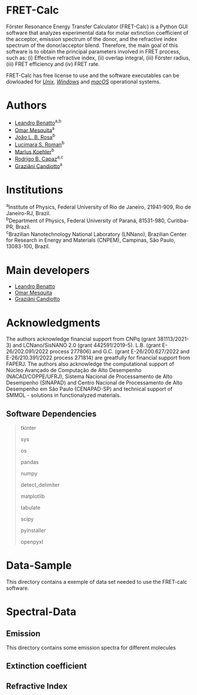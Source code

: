# FRET-Calc 

Förster Resonance Energy Transfer Calculator (FRET-Calc) is a Python GUI software that analyzes experimental data for molar extinction coefficient of the acceptor, emission spectrum of the donor, and the refractive index spectrum of the donor/acceptor blend. Therefore, the main goal of this software is to obtain the principal parameters involved in FRET process, such as: (i) Effective refractive index, (ii) overlap integral, (iii) Förster radius, (iii) FRET efficiency and (iv) FRET rate. 

FRET-Calc has free license to use and the software executables can be dowloaded for [*Unix*](https://github.com/FRETCalc/FRET-Calc/releases/tag/Unix-v1.0-alpha), [*Windows*](https://github.com/FRETCalc/FRET-Calc/releases/tag/Windows-v1.0-alpha) and [*macOS*](https://github.com/FRETCalc/FRET-Calc/releases/tag/macOS-v1.0-alpha) operational systems. 

# Authors
* [Leandro Benatto](https://orcid.org/0000-0001-9976-3574)<sup>a,b</sup>
* [Omar Mesquita](https://orcid.org/0000-0002-6656-5683)<sup>a</sup>
* [João L. B. Rosa](https://orcid.org/0000-0003-4401-030X)<sup>b</sup>
* [Lucimara S. Roman](https://orcid.org/0000-0001-6567-5920)<sup>b</sup>
* [Marlus Koehler](https://orcid.org/0000-0001-9935-5060)<sup>b</sup>
* [Rodrigo B. Capaz](https://orcid.org/0000-0001-5770-5026)<sup>a,c</sup>
* [Graziâni Candiotto](https://orcid.org/0000-0001-6755-660X)<sup>a</sup>

# Institutions

<sup>a</sup>Institute of  Physics, Federal University of Rio de Janeiro, 21941-909, Rio de Janeiro-RJ, Brazil.<br/>
<sup>b</sup>Department of Physics, Federal University of Paraná, 81531-980, Curitiba-PR, Brazil.<br/>
<sup>c</sup>Brazilian Nanotechnology National Laboratory (LNNano), Brazilian Center for Research in Energy and Materials (CNPEM), Campinas, São Paulo, 13083-100, Brazil.<br/>

# Main developers
* [Leandro Benatto](https://github.com/LeandroBenatto)
* [Omar Mesquita](https://github.com/OmarMesqq)
* [Graziâni Candiotto](https://github.com/gcandiotto)

# Acknowledgments
The authors acknowledge financial support from CNPq (grant 381113/2021-3) and LCNano/SisNANO 2.0 (grant 442591/2019-5). L.B. (grant E-26/202.091/2022 process 277806)  and G.C. (grant E-26/200.627/2022 and E-26/210.391/2022 process 271814) are greatfully for financial support from FAPERJ. The authors also acknowledge the computational support of Núcleo Avançado de Computação de Alto Desempenho (NACAD/COPPE/UFRJ), Sistema Nacional de Processamento de Alto Desempenho (SINAPAD) and Centro Nacional de Processamento de Alto Desempenho em São Paulo (CENAPAD-SP) and technical support of SMMOL - solutions in functionalyzed materials.

## Software Dependencies
  >
  > tkinter
  >
  > sys
  > 
  > os
  >
  > pandas
  >
  > numpy 
  >
  > detect_delimiter
  >
  > matplotlib
  > 
  > tabulate  
  > 
  > scipy
  > 
  > pyinstaller
  > 
  > openpyxl

# Data-Sample
This directory contains a exemple of data set needed to use the FRET-calc software.

# Spectral-Data
## Emission
This directory contains some emission spectra for different molecules
## Extinction coefficient
## Refractive Index
